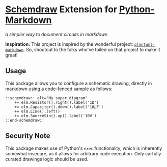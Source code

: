 # [Schemdraw](https://bitbucket.org/cdelker/schemdraw/src/master/) Extension for [Python-Markdown](https://python-markdown.github.io/)
*a simpler way to document circuits in markdown*

**Inspiration:** This project is inspired by the wonderful project:
[`plantuml-markdown`](https://github.com/mikitex70/plantuml-markdown). So,
shoutout to the folks who've toiled on that project to make it great!

## Usage

This package allows you to configure a schematic drawing, directly in markdown
using a code-fenced sample as follows:

```
::schemdraw:: alt="My super diagram"
    += elm.Resistor().right().label('1Ω')
    += elm.Capacitor().down().label('10μF')
    += elm.Line().left()
    += elm.SourceSin().up().label('10V')
::end-schemdraw::
```

## Security Note

This package makes use of Python's `exec` functionality, which is inherently
somewhat insecure, as it allows for arbitrary code execution. Only carfully
curated drawings logic should be used.
